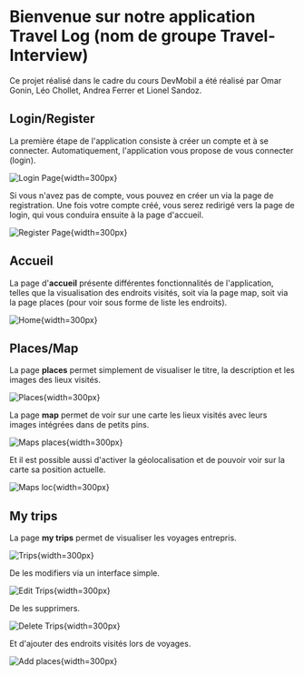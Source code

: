 # Bienvenue sur notre application Travel Log (nom de groupe Travel-Interview)

Ce projet réalisé dans le cadre du cours DevMobil a été réalisé par Omar Gonin, Léo Chollet, Andrea Ferrer et Lionel Sandoz.

## Login/Register
La première étape de l'application consiste à créer un compte et à se connecter. Automatiquement, l'application vous propose de vous connecter (login).

![Login Page](images/localhost_8100_login.png){width=300px}

Si vous n'avez pas de compte, vous pouvez en créer un via la page de registration. Une fois votre compte créé, vous serez redirigé vers la page de login, qui vous conduira ensuite à la page d'accueil.

![Register Page](images/localhost_8100_register.png){width=300px}

## Accueil
La page d'**accueil** présente différentes fonctionnalités de l'application, telles que la visualisation des endroits visités, soit via la page map, soit via la page places (pour voir sous forme de liste les endroits).

![Home](images/localhost_8100_home.png){width=300px}

## Places/Map
La page **places** permet simplement de visualiser le titre, la description et les images des lieux visités.

![Places](images/localhost_8100_places.png){width=300px}

La page **map** permet de voir sur une carte les lieux visités avec leurs images intégrées dans de petits pins.

![Maps places](images/localhost_8100_tabs_tab2.png){width=300px}

Et il est possible aussi d'activer la géolocalisation et de pouvoir voir sur la carte sa position actuelle.

![Maps loc](images/localhost_8100_tabs_tab2_2.png){width=300px}

## My trips
La page **my trips** permet de visualiser les voyages entrepris.

![Trips](images/localhost_8100_tabs_tab3.png){width=300px}

De les modifiers via un interface simple.

![Edit Trips](images/edit-trips.png){width=300px}

De les supprimers.

![Delete Trips](images/delete.png){width=300px}

Et d'ajouter des endroits visités lors de voyages.

![Add places](images/add-places.png){width=300px}
